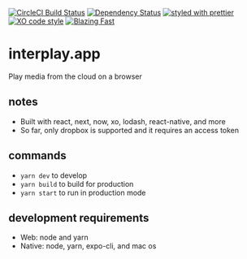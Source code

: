 [![CircleCI Build Status](https://img.shields.io/circleci/project/github/sikhote/interplay.app/master.svg?label=CircleCI)](https://circleci.com/gh/sikhote/interplay.app)
[![Dependency Status](https://david-dm.org/sikhote/interplay.app.svg)](https://david-dm.org/sikhote/interplay.app)
[![styled with prettier](https://img.shields.io/badge/styled_with-prettier-ff69b4.svg)](https://github.com/prettier/prettier)
[![XO code style](https://img.shields.io/badge/code_style-XO-5ed9c7.svg)](https://github.com/xojs/xo)
[![Blazing Fast](https://img.shields.io/badge/speed-blazing%20%F0%9F%94%A5-brightgreen.svg)](https://twitter.com/acdlite/status/974390255393505280)

# interplay.app
Play media from the cloud on a browser

## notes
- Built with react, next, now, xo, lodash, react-native, and more
- So far, only dropbox is supported and it requires an access token

## commands
- `yarn dev` to develop
- `yarn build` to build for production
- `yarn start` to run in production mode

## development requirements
- Web: node and yarn
- Native: node, yarn, expo-cli, and mac os
